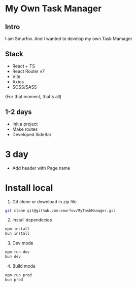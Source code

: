 # My Own Task Manager

## Intro

I am Smurfov. And I wanted to develop my own Task Mamager

## Stack

- React + TS
- React Router v7
- Vite
- Axios
- SCSS/SASS

(For that moment, that's all)

## 1-2 days

- Init a project
- Make routes
- Developed SideBar

# 3 day

- Add header with Page name

# Install local

1. Git clone or download in zip file

```bash
git clone git@github.com:smurfov/MyTaskManager.git
```

2. Install dependecies

```bash
npm install
bun install
```

3. Dev mode

```bash
npm run dev
bun dev
```

4. Build mode

```bash
npm run prod
bun prod
```
